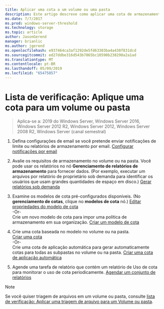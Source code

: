 ```yaml
---
title: Aplicar uma cota a um volume ou uma pasta
description: Este artigo descreve como aplicar uma cota de armazenamento a um volume ou uma pasta
ms.date: 7/7/2017
ms.prod: windows-server-threshold
ms.technology: storage
ms.topic: article
author: JasonGerend
manager: brianlic
ms.author: jgerend
ms.openlocfilehash: e937464ca3af1292de5fd63303ba4a430f831dcd
ms.sourcegitcommit: ed27ddbe316d543b7865bc10590b238290a2a1ad
ms.translationtype: MT
ms.contentlocale: pt-BR
ms.lasthandoff: 05/09/2019
ms.locfileid: "65475857"
---
```

# <a name="checklist-apply-a-quota-to-a-volume-or-folder"></a>Lista de verificação: Aplique uma cota para um volume ou pasta

> Aplica-se a: 2019 do Windows Server, Windows Server 2016, Windows Server 2012 R2, Windows Server 2012, Windows Server 2008 R2, Windows Server (canal semestral)

1. Defina configurações de email se você pretende enviar notificações de limite ou relatórios de armazenamento por email. [Configurar notificações por email](configure-email-notifications.md)

2. Avalie os requisitos de armazenamento no volume ou na pasta. Você pode usar os relatórios no nó **Gerenciamento de relatórios de armazenamento** para fornecer dados. (Por exemplo, executar um arquivos por relatório de proprietário sob demanda para identificar os usuários que usam grandes quantidades de espaço em disco.) [Gerar relatórios sob demanda](generate-reports-on-demand.md)

3. Examine os modelos de cota pré-configurados disponíveis. (No **gerenciamento de cotas**, clique no **modelos de cota** nó.) [Editar propriedades do modelo de cota](edit-quota-template-properties.md) 
<br />-Or- <br /> Crie um novo modelo de cota para impor uma política de armazenamento em sua organização. [Criar um modelo de cota](create-quota-template.md)

4. Crie uma cota baseada no modelo no volume ou na pasta.  
 [Criar uma cota](create-quota.md) <br /> -Or- <br /> Crie uma cota de aplicação automática para gerar automaticamente cotas para todas as subpastas no volume ou na pasta. [Criar uma cota de aplicação automática](create-auto-apply-quota.md)

6. Agende uma tarefa de relatório que contém um relatório de Uso de cota para monitorar o uso de cota periodicamente. [Agendar um conjunto de relatórios](schedule-set-of-reports.md)

> [!Note]
> Se você quiser triagem de arquivos em um volume ou pasta, consulte [lista de verificação: Aplicar uma triagem de arquivo para um Volume ou pasta](checklist-apply-file-screen-to-volume-or-folder.md).











